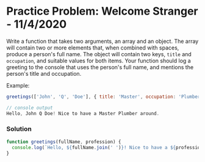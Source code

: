 
# Practice Problem: Welcome Stranger - 11/4/2020

Write a function that takes two arguments, an array and an object. The array will contain two or more elements that, when combined with spaces, produce a person's full name. The object will contain two keys, `title` and `occupation`, and suitable values for both items. Your function should log a greeting to the console that uses the person's full name, and mentions the person's title and occupation.

Example:

```javascript
greetings(['John', 'Q', 'Doe'], { title: 'Master', occupation: 'Plumber' });

// console output
Hello, John Q Doe! Nice to have a Master Plumber around.
```

### Solution

```javascript
function greetings(fullName, profession) {
  console.log(`Hello, ${fullName.join(' ')}! Nice to have a ${profession.title} ${profession.occupation} around.`);
}
```

